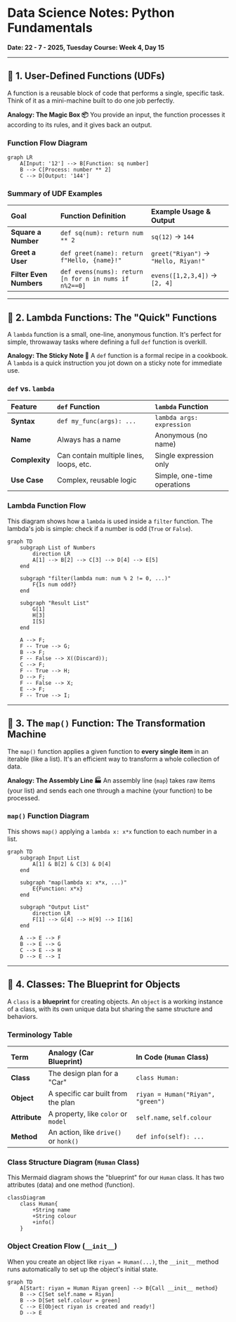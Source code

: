 # Data Science Notes: Python Fundamentals
**Date: 22 - 7 - 2025, Tuesday**
**Course: Week 4, Day 15**

---

## 📌 1. User-Defined Functions (UDFs)

A function is a reusable block of code that performs a single, specific task. Think of it as a mini-machine built to do one job perfectly.

**Analogy: The Magic Box 📦**
You provide an input, the function processes it according to its rules, and it gives back an output.

### Function Flow Diagram

```mermaid
graph LR
    A[Input: '12'] --> B[Function: sq number]
    B --> C[Process: number ** 2]
    C --> D[Output: '144']
```

### Summary of UDF Examples

| Goal | Function Definition | Example Usage & Output |
| :--- | :--- | :--- |
| **Square a Number** | `def sq(num): return num ** 2` | `sq(12)` → `144` |
| **Greet a User** | `def greet(name): return f"Hello, {name}!"` | `greet("Riyan")` → `"Hello, Riyan!"` |
| **Filter Even Numbers**| `def evens(nums): return [n for n in nums if n%2==0]` | `evens([1,2,3,4])` → `[2, 4]` |

---

## 📌 2. Lambda Functions: The "Quick" Functions

A `lambda` function is a small, one-line, anonymous function. It's perfect for simple, throwaway tasks where defining a full `def` function is overkill.

**Analogy: The Sticky Note 📝**
A `def` function is a formal recipe in a cookbook. A `lambda` is a quick instruction you jot down on a sticky note for immediate use.

### `def` vs. `lambda`

| Feature | `def` Function | `lambda` Function |
| :--- | :--- | :--- |
| **Syntax** | `def my_func(args): ...` | `lambda args: expression` |
| **Name** | Always has a name | Anonymous (no name) |
| **Complexity** | Can contain multiple lines, loops, etc. | Single expression only |
| **Use Case** | Complex, reusable logic | Simple, one-time operations |

### Lambda Function Flow

This diagram shows how a `lambda` is used inside a `filter` function. The lambda's job is simple: check if a number is odd (`True` or `False`).

```mermaid
graph TD
    subgraph List of Numbers
        direction LR
        A[1] --> B[2] --> C[3] --> D[4] --> E[5]
    end

    subgraph "filter(lambda num: num % 2 != 0, ...)"
        F{Is num odd?}
    end
    
    subgraph "Result List"
        G[1]
        H[3]
        I[5]
    end

    A --> F;
    F -- True --> G;
    B --> F;
    F -- False --> X((Discard));
    C --> F;
    F -- True --> H;
    D --> F;
    F -- False --> X;
    E --> F;
    F -- True --> I;
```

---

## 📌 3. The `map()` Function: The Transformation Machine

The `map()` function applies a given function to **every single item** in an iterable (like a list). It's an efficient way to transform a whole collection of data.

**Analogy: The Assembly Line 🏭**
An assembly line (`map`) takes raw items (your list) and sends each one through a machine (your function) to be processed.

### `map()` Function Diagram

This shows `map()` applying a `lambda x: x*x` function to each number in a list.

```mermaid
graph TD
    subgraph Input List
        A[1] & B[2] & C[3] & D[4]
    end

    subgraph "map(lambda x: x*x, ...)"
        E{Function: x*x}
    end

    subgraph "Output List"
        direction LR
        F[1] --> G[4] --> H[9] --> I[16]
    end

    A --> E --> F
    B --> E --> G
    C --> E --> H
    D --> E --> I
```
---
## 📌 4. Classes: The Blueprint for Objects

A `class` is a **blueprint** for creating objects. An `object` is a working instance of a class, with its own unique data but sharing the same structure and behaviors.

### Terminology Table

| Term | Analogy (Car Blueprint) | In Code (`Human` Class) |
|:---|:---|:---|
| **Class** | The design plan for a "Car" | `class Human:` |
| **Object**| A specific car built from the plan | `riyan = Human("Riyan", "green")`|
| **Attribute** | A property, like `color` or `model` | `self.name`, `self.colour` |
| **Method** | An action, like `drive()` or `honk()` | `def info(self): ...` |


### Class Structure Diagram (`Human` Class)

This Mermaid diagram shows the "blueprint" for our `Human` class. It has two attributes (data) and one method (function).

```mermaid
classDiagram
    class Human{
        +String name
        +String colour
        +info()
    }
```

### Object Creation Flow (`__init__`)

When you create an object like `riyan = Human(...)`, the `__init__` method runs automatically to set up the object's initial state.

```mermaid
graph TD
    A[Start: riyan = Human Riyan green] --> B{Call __init__ method}
    B --> C[Set self.name = Riyan]
    B --> D[Set self.colour = green]
    C --> E[Object riyan is created and ready!]
    D --> E
```